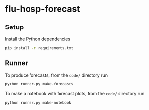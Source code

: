 # flu-hosp-forecast

## Setup

Install the Python dependencies

```sh
pip install -r requirements.txt
```

## Runner

To produce forecasts, from the `code/` directory run

```sh
python runner.py make-forecasts
```

To make a notebook with forecast plots, from the `code/` directory run

```sh
python runner.py make-notebook
```
